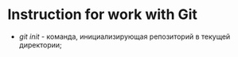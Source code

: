 # Instruction for work with Git

* *git init* - команда, инициализирующая репозиторий в текущей директории;
